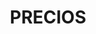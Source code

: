 ---
title: "PRECIOS"
seo: Reformas - Arquitectura Sostenible | Ra.Ma
description: "licencias de obra y otros trámites"
draft: false
bg_image: "images/Fotos web/precios.jpg"
---